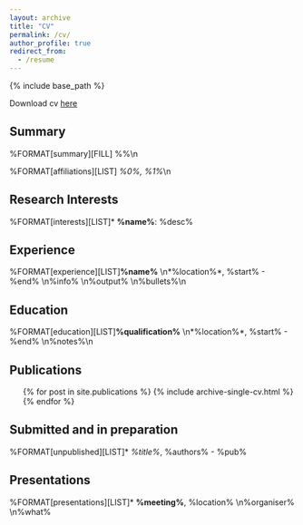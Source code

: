 ```yaml
---
layout: archive
title: "CV"
permalink: /cv/
author_profile: true
redirect_from:
  - /resume
---
```


{% include base_path %}

Download cv [here](/cv.pdf)

## Summary
%FORMAT[summary][FILL] %%\n

%FORMAT[affiliations][LIST] *%0%, %1%*\n


## Research Interests
%FORMAT[interests][LIST]* **%name%**: %desc%


## Experience
%FORMAT[experience][LIST]**%name%**  \n*%location%*, %start% - %end%  \n%info%  \n%output%  \n%bullets%\n


## Education
%FORMAT[education][LIST]**%qualification%**  \n*%location%*, %start% - %end%  \n%notes%\n


## Publications
  <ul>{% for post in site.publications %}
    {% include archive-single-cv.html %}
  {% endfor %}</ul>
  
  
## Submitted and in preparation
%FORMAT[unpublished][LIST]* *%title%*, %authors% - %pub%


## Presentations
%FORMAT[presentations][LIST]* **%meeting%**, %location%  \n%organiser%  \n%what%
